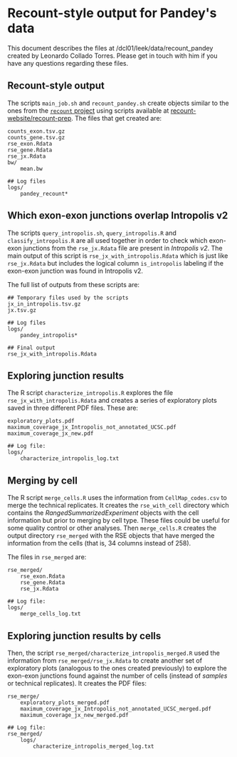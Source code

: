 Recount-style output for Pandey's data
======================================

This document describes the files at /dcl01/leek/data/recount_pandey created by Leonardo Collado Torres. Please get in touch with him if you have any questions regarding these files.

## Recount-style output

The scripts `main_job.sh` and `recount_pandey.sh` create objects similar to the ones from the [`recount` project](https://jhubiostatistics.shinyapps.io/recount/) using scripts available at [recount-website/recount-prep](https://github.com/leekgroup/recount-website/tree/master/recount-prep). The files that get created are:

```
counts_exon.tsv.gz
counts_gene.tsv.gz
rse_exon.Rdata
rse_gene.Rdata
rse_jx.Rdata
bw/
    mean.bw
    
## Log files
logs/
    pandey_recount*
```

## Which exon-exon junctions overlap Intropolis v2

The scripts `query_intropolis.sh`, `query_intropolis.R` and `classify_intropolis.R` are all used together in order to check which exon-exon junctions from the `rse_jx.Rdata` file are present in _Intropolis v2_. The main output of this script is `rse_jx_with_intropolis.Rdata` which is just like `rse_jx.Rdata` but includes the logical column `is_intropolis` labeling if the exon-exon junction was found in Intropolis v2.

The full list of outputs from these scripts are:

```
## Temporary files used by the scripts
jx_in_intropolis.tsv.gz
jx.tsv.gz

## Log files
logs/
    pandey_intropolis*

## Final output
rse_jx_with_intropolis.Rdata
```

## Exploring junction results

The R script `characterize_intropolis.R` explores the file `rse_jx_with_intropolis.Rdata` and creates a series of exploratory plots saved in three different PDF files. These are:

```
exploratory_plots.pdf
maximum_coverage_jx_Intropolis_not_annotated_UCSC.pdf
maximum_coverage_jx_new.pdf

## Log file:
logs/
    characterize_intropolis_log.txt
```


## Merging by cell

The R script `merge_cells.R` uses the information from `CellMap_codes.csv` to merge the technical replicates. It creates the `rse_with_cell` directory which contains the _RangedSummarizedExperiment_ objects with the cell information but prior to merging by cell type. These files could be useful for some quality control or other analyses. Then `merge_cells.R` creates the output directory `rse_merged` with the RSE objects that have merged the information from the cells (that is, 34 columns instead of 258).

The files in `rse_merged` are:

```
rse_merged/
    rse_exon.Rdata
    rse_gene.Rdata
    rse_jx.Rdata
    
## Log file:
logs/
    merge_cells_log.txt
```

## Exploring junction results by cells

Then, the script `rse_merged/characterize_intropolis_merged.R` used the information from `rse_merged/rse_jx.Rdata` to create another set of exploratory plots (analogous to the ones created previously) to explore the exon-exon junctions found against the number of cells (instead of _samples_ or technical replicates). It creates the PDF files:

```
rse_merge/
    exploratory_plots_merged.pdf
    maximum_coverage_jx_Intropolis_not_annotated_UCSC_merged.pdf
    maximum_coverage_jx_new_merged.pdf

## Log file:
rse_merged/
    logs/
        characterize_intropolis_merged_log.txt
```

